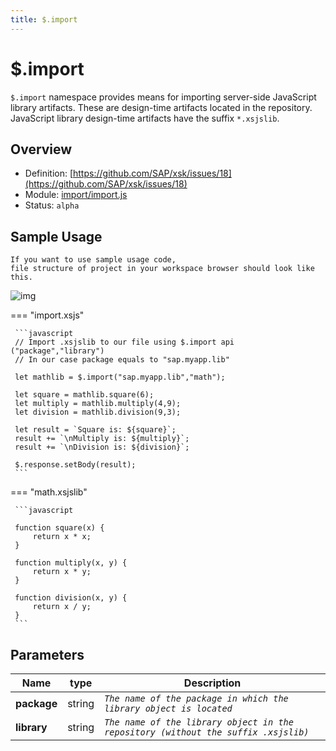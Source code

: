 ```yaml
---
title: $.import
---
```


$.import
===

`$.import` namespace provides means for importing server-side JavaScript library artifacts. These are design-time artifacts located in the repository. JavaScript library design-time artifacts have the suffix `*.xsjslib`.

## Overview

- Definition: [https://github.com/SAP/xsk/issues/18](https://github.com/SAP/xsk/issues/18)
- Module: [import/import.js](https://github.com/SAP/xsk/blob/main/modules/api/api-xsjs/src/main/resources/xsk/import/import.js)
- Status: `alpha`

## Sample Usage
```
If you want to use sample usage code, 
file structure of project in your workspace browser should look like this.
```

![img](../../../resources/resources-all/images/$.import.api:filestructure.png)


=== "import.xsjs"

     ```javascript
     // Import .xsjslib to our file using $.import api ("package","library")
     // In our case package equals to "sap.myapp.lib"

     let mathlib = $.import("sap.myapp.lib","math");

     let square = mathlib.square(6);
     let multiply = mathlib.multiply(4,9);
     let division = mathlib.division(9,3);

     let result = `Square is: ${square}`;
     result += `\nMultiply is: ${multiply}`;
     result += `\nDivision is: ${division}`;

     $.response.setBody(result);   
     ```

=== "math.xsjslib"
     

     ```javascript
     
     function square(x) {
         return x * x;
     }

     function multiply(x, y) {
         return x * y;
     }

     function division(x, y) {
         return x / y;
     }
     ```

## Parameters

| Name  | type | Description |
| ------------- | ------------- | ------------- |
| **package**  | string  | _`The name of the package in which the library object is located`_ |
| **library**  | string  | _`The name of the library object in the repository (without the suffix .xsjslib)`_  |




 
